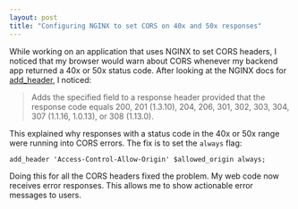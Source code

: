 ```yaml
---
layout: post
title: "Configuring NGINX to set CORS on 40x and 50x responses"
---
```


While working on an application that uses NGINX to set CORS headers, I noticed that my
browser would warn about CORS whenever my backend app returned a 40x or 50x status
code. After looking at the NGINX docs for
[add_header](https://nginx.org/en/docs/http/ngx_http_headers_module.html#add_header),
I noticed:

>Adds the specified field to a response header provided that the response code equals 200, 201 (1.3.10), 204, 206, 301, 302, 303, 304, 307 (1.1.16, 1.0.13), or 308 (1.13.0).

This explained why responses with a status code in the 40x or 50x range were
running into CORS errors. The fix is to set the `always` flag:

```
add_header 'Access-Control-Allow-Origin' $allowed_origin always;
```

Doing this for all the CORS headers fixed the problem. My web code now receives
error responses. This allows me to show actionable error messages to users.


